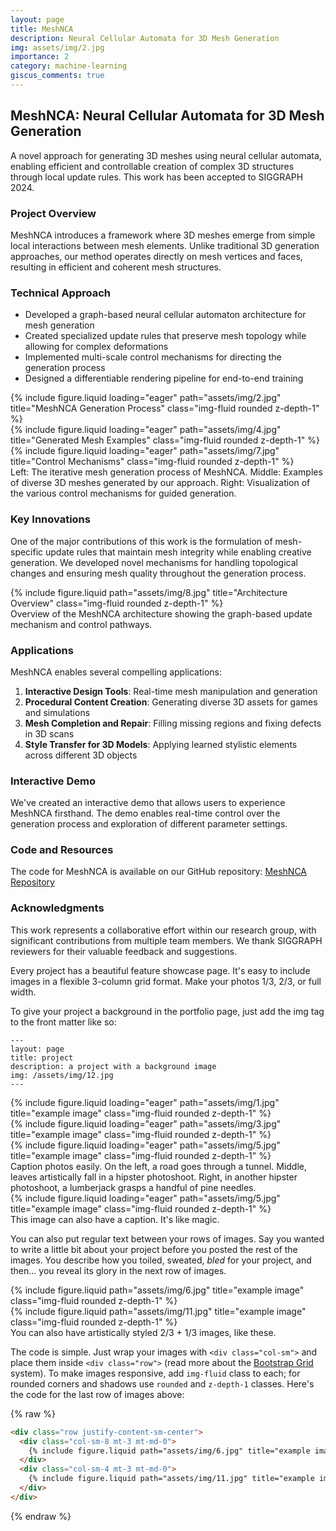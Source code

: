 ```yaml
---
layout: page
title: MeshNCA
description: Neural Cellular Automata for 3D Mesh Generation
img: assets/img/2.jpg
importance: 2
category: machine-learning
giscus_comments: true
---
```


## MeshNCA: Neural Cellular Automata for 3D Mesh Generation

A novel approach for generating 3D meshes using neural cellular automata, enabling efficient and controllable creation of complex 3D structures through local update rules. This work has been accepted to SIGGRAPH 2024.

### Project Overview

MeshNCA introduces a framework where 3D meshes emerge from simple local interactions between mesh elements. Unlike traditional 3D generation approaches, our method operates directly on mesh vertices and faces, resulting in efficient and coherent mesh structures.

### Technical Approach

- Developed a graph-based neural cellular automaton architecture for mesh generation
- Created specialized update rules that preserve mesh topology while allowing for complex deformations
- Implemented multi-scale control mechanisms for directing the generation process
- Designed a differentiable rendering pipeline for end-to-end training

<div class="row">
    <div class="col-sm mt-3 mt-md-0">
        {% include figure.liquid loading="eager" path="assets/img/2.jpg" title="MeshNCA Generation Process" class="img-fluid rounded z-depth-1" %}
    </div>
    <div class="col-sm mt-3 mt-md-0">
        {% include figure.liquid loading="eager" path="assets/img/4.jpg" title="Generated Mesh Examples" class="img-fluid rounded z-depth-1" %}
    </div>
    <div class="col-sm mt-3 mt-md-0">
        {% include figure.liquid loading="eager" path="assets/img/7.jpg" title="Control Mechanisms" class="img-fluid rounded z-depth-1" %}
    </div>
</div>
<div class="caption">
    Left: The iterative mesh generation process of MeshNCA. Middle: Examples of diverse 3D meshes generated by our approach. Right: Visualization of the various control mechanisms for guided generation.
</div>

### Key Innovations

One of the major contributions of this work is the formulation of mesh-specific update rules that maintain mesh integrity while enabling creative generation. We developed novel mechanisms for handling topological changes and ensuring mesh quality throughout the generation process.

<div class="row justify-content-sm-center">
    <div class="col-sm-10 mt-3 mt-md-0">
        {% include figure.liquid path="assets/img/8.jpg" title="Architecture Overview" class="img-fluid rounded z-depth-1" %}
    </div>
</div>
<div class="caption">
    Overview of the MeshNCA architecture showing the graph-based update mechanism and control pathways.
</div>

### Applications

MeshNCA enables several compelling applications:

1. **Interactive Design Tools**: Real-time mesh manipulation and generation
2. **Procedural Content Creation**: Generating diverse 3D assets for games and simulations
3. **Mesh Completion and Repair**: Filling missing regions and fixing defects in 3D scans
4. **Style Transfer for 3D Models**: Applying learned stylistic elements across different 3D objects

### Interactive Demo

We've created an interactive demo that allows users to experience MeshNCA firsthand. The demo enables real-time control over the generation process and exploration of different parameter settings.

### Code and Resources

The code for MeshNCA is available on our GitHub repository: [MeshNCA Repository](https://github.com/IVRL/MeshNCA)

### Acknowledgments

This work represents a collaborative effort within our research group, with significant contributions from multiple team members. We thank SIGGRAPH reviewers for their valuable feedback and suggestions.

Every project has a beautiful feature showcase page.
It's easy to include images in a flexible 3-column grid format.
Make your photos 1/3, 2/3, or full width.

To give your project a background in the portfolio page, just add the img tag to the front matter like so:

    ---
    layout: page
    title: project
    description: a project with a background image
    img: /assets/img/12.jpg
    ---

<div class="row">
    <div class="col-sm mt-3 mt-md-0">
        {% include figure.liquid loading="eager" path="assets/img/1.jpg" title="example image" class="img-fluid rounded z-depth-1" %}
    </div>
    <div class="col-sm mt-3 mt-md-0">
        {% include figure.liquid loading="eager" path="assets/img/3.jpg" title="example image" class="img-fluid rounded z-depth-1" %}
    </div>
    <div class="col-sm mt-3 mt-md-0">
        {% include figure.liquid loading="eager" path="assets/img/5.jpg" title="example image" class="img-fluid rounded z-depth-1" %}
    </div>
</div>
<div class="caption">
    Caption photos easily. On the left, a road goes through a tunnel. Middle, leaves artistically fall in a hipster photoshoot. Right, in another hipster photoshoot, a lumberjack grasps a handful of pine needles.
</div>
<div class="row">
    <div class="col-sm mt-3 mt-md-0">
        {% include figure.liquid loading="eager" path="assets/img/5.jpg" title="example image" class="img-fluid rounded z-depth-1" %}
    </div>
</div>
<div class="caption">
    This image can also have a caption. It's like magic.
</div>

You can also put regular text between your rows of images.
Say you wanted to write a little bit about your project before you posted the rest of the images.
You describe how you toiled, sweated, _bled_ for your project, and then... you reveal its glory in the next row of images.

<div class="row justify-content-sm-center">
    <div class="col-sm-8 mt-3 mt-md-0">
        {% include figure.liquid path="assets/img/6.jpg" title="example image" class="img-fluid rounded z-depth-1" %}
    </div>
    <div class="col-sm-4 mt-3 mt-md-0">
        {% include figure.liquid path="assets/img/11.jpg" title="example image" class="img-fluid rounded z-depth-1" %}
    </div>
</div>
<div class="caption">
    You can also have artistically styled 2/3 + 1/3 images, like these.
</div>

The code is simple.
Just wrap your images with `<div class="col-sm">` and place them inside `<div class="row">` (read more about the <a href="https://getbootstrap.com/docs/4.4/layout/grid/">Bootstrap Grid</a> system).
To make images responsive, add `img-fluid` class to each; for rounded corners and shadows use `rounded` and `z-depth-1` classes.
Here's the code for the last row of images above:

{% raw %}

```html
<div class="row justify-content-sm-center">
  <div class="col-sm-8 mt-3 mt-md-0">
    {% include figure.liquid path="assets/img/6.jpg" title="example image" class="img-fluid rounded z-depth-1" %}
  </div>
  <div class="col-sm-4 mt-3 mt-md-0">
    {% include figure.liquid path="assets/img/11.jpg" title="example image" class="img-fluid rounded z-depth-1" %}
  </div>
</div>
```

{% endraw %}
